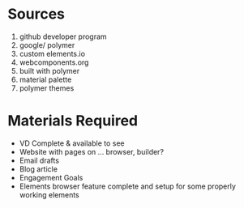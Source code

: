 # Sources
1. github developer program
1. google/ polymer
1. custom elements.io
1. webcomponents.org
1. built with polymer
1. material palette
1. polymer themes

# Materials Required
- VD Complete & available to see
- Website with pages on ... browser, builder?
- Email drafts
- Blog article
- Engagement Goals
- Elements browser feature complete and setup for some properly working elements
